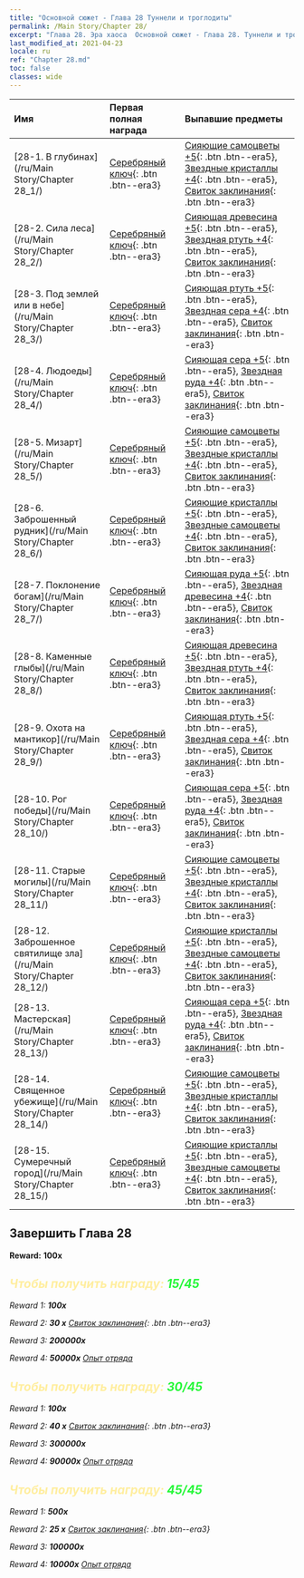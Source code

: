 ```yaml
---
title: "Основной сюжет - Глава 28 Туннели и троглодиты"
permalink: /Main Story/Chapter 28/
excerpt: "Глава 28. Эра хаоса  Основной сюжет - Глава 28. Туннели и троглодиты"
last_modified_at: 2021-04-23
locale: ru
ref: "Chapter 28.md"
toc: false
classes: wide
---
```


  | Имя |  Первая полная награда | Выпавшие предметы |
  |:------------|:------------|:------------| 
  | [28-1. В глубинах](/ru/Main Story/Chapter 28_1/) | [Серебряный ключ](/ItemsRU/con_693/){: .btn .btn--era3} | [Сияющие самоцветы +5](/ItemsRU/mat_100/){: .btn .btn--era5}, [Звездные кристаллы +4](/ItemsRU/mat_94/){: .btn .btn--era5}, [Свиток заклинания](/ItemsRU/con_694/){: .btn .btn--era3} |
  | [28-2. Сила леса](/ru/Main Story/Chapter 28_2/) | [Серебряный ключ](/ItemsRU/con_693/){: .btn .btn--era3} | [Сияющая древесина +5](/ItemsRU/mat_97/){: .btn .btn--era5}, [Звездная ртуть +4](/ItemsRU/mat_91/){: .btn .btn--era5}, [Свиток заклинания](/ItemsRU/con_694/){: .btn .btn--era3} |
  | [28-3. Под землей или в небе](/ru/Main Story/Chapter 28_3/) | [Серебряный ключ](/ItemsRU/con_693/){: .btn .btn--era3} | [Сияющая ртуть +5](/ItemsRU/mat_98/){: .btn .btn--era5}, [Звездная сера +4](/ItemsRU/mat_92/){: .btn .btn--era5}, [Свиток заклинания](/ItemsRU/con_694/){: .btn .btn--era3} |
  | [28-4. Людоеды](/ru/Main Story/Chapter 28_4/) | [Серебряный ключ](/ItemsRU/con_693/){: .btn .btn--era3} | [Сияющая сера +5](/ItemsRU/mat_99/){: .btn .btn--era5}, [Звездная руда +4](/ItemsRU/mat_89/){: .btn .btn--era5}, [Свиток заклинания](/ItemsRU/con_694/){: .btn .btn--era3} |
  | [28-5. Мизарт](/ru/Main Story/Chapter 28_5/) | [Серебряный ключ](/ItemsRU/con_693/){: .btn .btn--era3} | [Сияющие самоцветы +5](/ItemsRU/mat_100/){: .btn .btn--era5}, [Звездные кристаллы +4](/ItemsRU/mat_94/){: .btn .btn--era5}, [Свиток заклинания](/ItemsRU/con_694/){: .btn .btn--era3} |
  | [28-6. Заброшенный рудник](/ru/Main Story/Chapter 28_6/) | [Серебряный ключ](/ItemsRU/con_693/){: .btn .btn--era3} | [Сияющие кристаллы +5](/ItemsRU/mat_101/){: .btn .btn--era5}, [Звездные самоцветы +4](/ItemsRU/mat_93/){: .btn .btn--era5}, [Свиток заклинания](/ItemsRU/con_694/){: .btn .btn--era3} |
  | [28-7. Поклонение богам](/ru/Main Story/Chapter 28_7/) | [Серебряный ключ](/ItemsRU/con_693/){: .btn .btn--era3} | [Сияющая руда +5](/ItemsRU/mat_96/){: .btn .btn--era5}, [Звездная древесина +4](/ItemsRU/mat_90/){: .btn .btn--era5}, [Свиток заклинания](/ItemsRU/con_694/){: .btn .btn--era3} |
  | [28-8. Каменные глыбы](/ru/Main Story/Chapter 28_8/) | [Серебряный ключ](/ItemsRU/con_693/){: .btn .btn--era3} | [Сияющая древесина +5](/ItemsRU/mat_97/){: .btn .btn--era5}, [Звездная ртуть +4](/ItemsRU/mat_91/){: .btn .btn--era5}, [Свиток заклинания](/ItemsRU/con_694/){: .btn .btn--era3} |
  | [28-9. Охота на мантикор](/ru/Main Story/Chapter 28_9/) | [Серебряный ключ](/ItemsRU/con_693/){: .btn .btn--era3} | [Сияющая ртуть +5](/ItemsRU/mat_98/){: .btn .btn--era5}, [Звездная сера +4](/ItemsRU/mat_92/){: .btn .btn--era5}, [Свиток заклинания](/ItemsRU/con_694/){: .btn .btn--era3} |
  | [28-10. Рог победы](/ru/Main Story/Chapter 28_10/) | [Серебряный ключ](/ItemsRU/con_693/){: .btn .btn--era3} | [Сияющая сера +5](/ItemsRU/mat_99/){: .btn .btn--era5}, [Звездная руда +4](/ItemsRU/mat_89/){: .btn .btn--era5}, [Свиток заклинания](/ItemsRU/con_694/){: .btn .btn--era3} |
  | [28-11. Старые могилы](/ru/Main Story/Chapter 28_11/) | [Серебряный ключ](/ItemsRU/con_693/){: .btn .btn--era3} | [Сияющие самоцветы +5](/ItemsRU/mat_100/){: .btn .btn--era5}, [Звездные кристаллы +4](/ItemsRU/mat_94/){: .btn .btn--era5}, [Свиток заклинания](/ItemsRU/con_694/){: .btn .btn--era3} |
  | [28-12. Заброшенное святилище зла](/ru/Main Story/Chapter 28_12/) | [Серебряный ключ](/ItemsRU/con_693/){: .btn .btn--era3} | [Сияющие кристаллы +5](/ItemsRU/mat_101/){: .btn .btn--era5}, [Звездные самоцветы +4](/ItemsRU/mat_93/){: .btn .btn--era5}, [Свиток заклинания](/ItemsRU/con_694/){: .btn .btn--era3} |
  | [28-13. Мастерская](/ru/Main Story/Chapter 28_13/) | [Серебряный ключ](/ItemsRU/con_693/){: .btn .btn--era3} | [Сияющая сера +5](/ItemsRU/mat_99/){: .btn .btn--era5}, [Звездная руда +4](/ItemsRU/mat_89/){: .btn .btn--era5}, [Свиток заклинания](/ItemsRU/con_694/){: .btn .btn--era3} |
  | [28-14. Священное убежище](/ru/Main Story/Chapter 28_14/) | [Серебряный ключ](/ItemsRU/con_693/){: .btn .btn--era3} | [Сияющие самоцветы +5](/ItemsRU/mat_100/){: .btn .btn--era5}, [Звездные кристаллы +4](/ItemsRU/mat_94/){: .btn .btn--era5}, [Свиток заклинания](/ItemsRU/con_694/){: .btn .btn--era3} |
  | [28-15. Сумеречный город](/ru/Main Story/Chapter 28_15/) | [Серебряный ключ](/ItemsRU/con_693/){: .btn .btn--era3} | [Сияющие кристаллы +5](/ItemsRU/mat_101/){: .btn .btn--era5}, [Звездные самоцветы +4](/ItemsRU/mat_93/){: .btn .btn--era5}, [Свиток заклинания](/ItemsRU/con_694/){: .btn .btn--era3} |


## Завершить Глава 28

 **Reward:**  **100x** <i class="fas fa-gem"/>



## <span style="color: #ffeea0">Чтобы получить награду: </span><span style="color: #27f73a">15/45</span>

 Reward 1:  **100x** <i class="fas fa-gem"/>

 Reward 2: **30 x** [Свиток заклинания](/ItemsRU/con_694/){: .btn .btn--era3}

 Reward 3:  **200000x** <i class="fas fa-coins"/>

 Reward 4:  **50000x** [Опыт отряда](/ItemsRU/con_902/)



## <span style="color: #ffeea0">Чтобы получить награду: </span><span style="color: #27f73a">30/45</span>

 Reward 1:  **100x** <i class="fas fa-gem"/>

 Reward 2: **40 x** [Свиток заклинания](/ItemsRU/con_694/){: .btn .btn--era3}

 Reward 3:  **300000x** <i class="fas fa-coins"/>

 Reward 4:  **90000x** [Опыт отряда](/ItemsRU/con_902/)



## <span style="color: #ffeea0">Чтобы получить награду: </span><span style="color: #27f73a">45/45</span>

 Reward 1:  **500x** <i class="fas fa-gem"/>

 Reward 2: **25 x** [Свиток заклинания](/ItemsRU/con_694/){: .btn .btn--era3}

 Reward 3:  **100000x** <i class="fas fa-coins"/>

 Reward 4:  **10000x** [Опыт отряда](/ItemsRU/con_902/)

